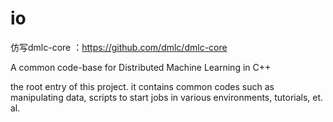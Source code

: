 # io
仿写dmlc-core ：https://github.com/dmlc/dmlc-core

A common code-base for Distributed Machine Learning in C++

the root entry of this project. it contains common codes such as manipulating data, scripts to start jobs in various environments, tutorials, et. al.
